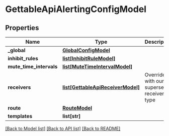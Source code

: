 # GettableApiAlertingConfigModel

## Properties
Name | Type | Description | Notes
------------ | ------------- | ------------- | -------------
**_global** | [**GlobalConfigModel**](GlobalConfigModel.md) |  | [optional] 
**inhibit_rules** | [**list[InhibitRuleModel]**](InhibitRuleModel.md) |  | [optional] 
**mute_time_intervals** | [**list[MuteTimeIntervalModel]**](MuteTimeIntervalModel.md) |  | [optional] 
**receivers** | [**list[GettableApiReceiverModel]**](GettableApiReceiverModel.md) | Override with our superset receiver type | [optional] 
**route** | [**RouteModel**](RouteModel.md) |  | [optional] 
**templates** | **list[str]** |  | [optional] 

[[Back to Model list]](../README.md#documentation-for-models) [[Back to API list]](../README.md#documentation-for-api-endpoints) [[Back to README]](../README.md)



